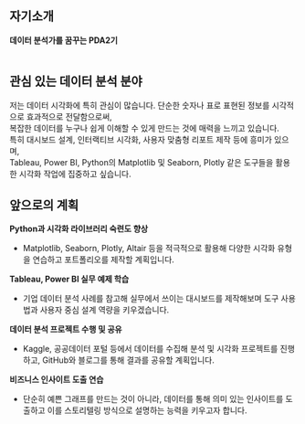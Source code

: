 ## 자기소개
**데이터 분석가를 꿈꾸는 PDA2기**<br><br>
## 관심 있는 데이터 분석 분야

저는 데이터 시각화에 특히 관심이 많습니다. 단순한 숫자나 표로 표현된 정보를 시각적으로 효과적으로 전달함으로써,<br>
복잡한 데이터를 누구나 쉽게 이해할 수 있게 만드는 것에 매력을 느끼고 있습니다.<br>
특히 대시보드 설계, 인터랙티브 시각화, 사용자 맞춤형 리포트 제작 등에 흥미가 있으며,<br>
Tableau, Power BI, Python의 Matplotlib 및 Seaborn, Plotly 같은 도구들을 활용한 시각화 작업에 집중하고 싶습니다.

## 앞으로의 계획
**Python과 시각화 라이브러리 숙련도 향상**<br>
* Matplotlib, Seaborn, Plotly, Altair 등을 적극적으로 활용해 다양한 시각화 유형을 연습하고 포트폴리오를 제작할 계획입니다.

**Tableau, Power BI 실무 예제 학습**<br>
* 기업 데이터 분석 사례를 참고해 실무에서 쓰이는 대시보드를 제작해보며 도구 사용법과 사용자 중심 설계 역량을 키우겠습니다.

**데이터 분석 프로젝트 수행 및 공유**<br>
* Kaggle, 공공데이터 포털 등에서 데이터를 수집해 분석 및 시각화 프로젝트를 진행하고, GitHub와 블로그를 통해 결과를 공유할 계획입니다.

**비즈니스 인사이트 도출 연습**<br>
* 단순히 예쁜 그래프를 만드는 것이 아니라, 데이터를 통해 의미 있는 인사이트를 도출하고 이를 스토리텔링 방식으로 설명하는 능력을 키우고자 합니다.

